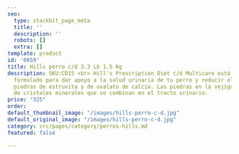 ```yaml
---
seo:
  type: stackbit_page_meta
  title: ''
  description: ''
  robots: []
  extra: []
template: product
id: '0059'
title: Hills perro c/d 3.3 Lb 1.5 Kg
description: SKU:CD15 <br> Hill's Prescription Diet c/d Multicare está especialmente
  formulado para dar apoyo a la salud urinaria de tu perro y reducir el riesgo de
  piedras de estruvita y de oxalato de calcio. Las piedras en la vejiga son colecciones
  de cristales minerales que se combinan en el tracto urinario.
price: "325"
order: 
default_thumbnail_image: "/images/hills-perro-c-d.jpg"
default_original_image: "/images/hills-perro-c-d.jpg"
category: src/pages/category/perros-hills.md
featured: false

---
```


